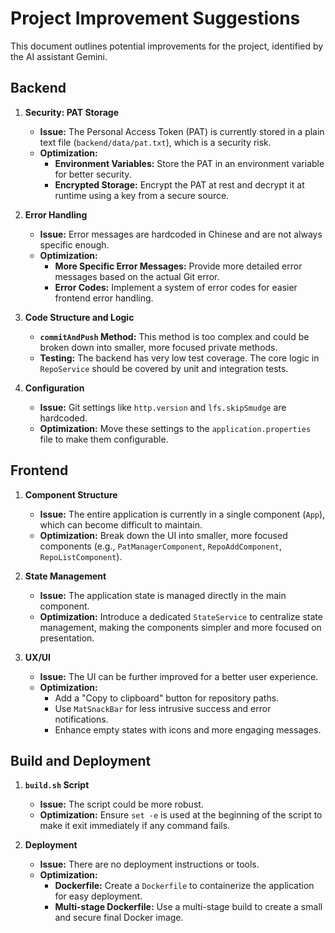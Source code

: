 # Project Improvement Suggestions

This document outlines potential improvements for the project, identified by the AI assistant Gemini.

## Backend

1.  **Security: PAT Storage**
    *   **Issue:** The Personal Access Token (PAT) is currently stored in a plain text file (`backend/data/pat.txt`), which is a security risk.
    *   **Optimization:**
        *   **Environment Variables:** Store the PAT in an environment variable for better security.
        *   **Encrypted Storage:** Encrypt the PAT at rest and decrypt it at runtime using a key from a secure source.

2.  **Error Handling**
    *   **Issue:** Error messages are hardcoded in Chinese and are not always specific enough.
    *   **Optimization:**
        *   **More Specific Error Messages:** Provide more detailed error messages based on the actual Git error.
        *   **Error Codes:** Implement a system of error codes for easier frontend error handling.

3.  **Code Structure and Logic**
    *   **`commitAndPush` Method:** This method is too complex and could be broken down into smaller, more focused private methods.
    *   **Testing:** The backend has very low test coverage. The core logic in `RepoService` should be covered by unit and integration tests.

4.  **Configuration**
    *   **Issue:** Git settings like `http.version` and `lfs.skipSmudge` are hardcoded.
    *   **Optimization:** Move these settings to the `application.properties` file to make them configurable.

## Frontend

1.  **Component Structure**
    *   **Issue:** The entire application is currently in a single component (`App`), which can become difficult to maintain.
    *   **Optimization:** Break down the UI into smaller, more focused components (e.g., `PatManagerComponent`, `RepoAddComponent`, `RepoListComponent`).

2.  **State Management**
    *   **Issue:** The application state is managed directly in the main component.
    *   **Optimization:** Introduce a dedicated `StateService` to centralize state management, making the components simpler and more focused on presentation.

3.  **UX/UI**
    *   **Issue:** The UI can be further improved for a better user experience.
    *   **Optimization:**
        *   Add a "Copy to clipboard" button for repository paths.
        *   Use `MatSnackBar` for less intrusive success and error notifications.
        *   Enhance empty states with icons and more engaging messages.

## Build and Deployment

1.  **`build.sh` Script**
    *   **Issue:** The script could be more robust.
    *   **Optimization:** Ensure `set -e` is used at the beginning of the script to make it exit immediately if any command fails.

2.  **Deployment**
    *   **Issue:** There are no deployment instructions or tools.
    *   **Optimization:**
        *   **Dockerfile:** Create a `Dockerfile` to containerize the application for easy deployment.
        *   **Multi-stage Dockerfile:** Use a multi-stage build to create a small and secure final Docker image.
